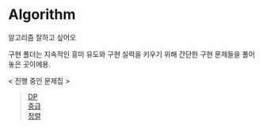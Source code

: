 # Algorithm
알고리즘 잘하고 싶어오

구현 폴더는 지속적인 흥미 유도와 구현 실력을 키우기 위해 간단한 구현 문제들을 풀어놓은 곳이에용.

< 진행 중인 문제집 >

>[DP](https://www.acmicpc.net/workbook/view/1984)  
>[중급](https://www.acmicpc.net/workbook/view/2034)  
>[정렬](https://www.acmicpc.net/workbook/view/2071)  
